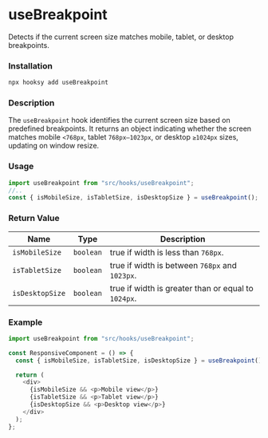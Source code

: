 # useBreakpoint

Detects if the current screen size matches mobile, tablet, or desktop breakpoints.

### Installation

```bash
npx hooksy add useBreakpoint
```

### Description

The `useBreakpoint` hook identifies the current screen size based on predefined breakpoints. It returns an object indicating whether the screen matches mobile `<768px`, tablet `768px–1023px`, or desktop `≥1024px` sizes, updating on window resize.

### Usage

```typescript
import useBreakpoint from "src/hooks/useBreakpoint";
//..
const { isMobileSize, isTabletSize, isDesktopSize } = useBreakpoint();
```

### Return Value

| Name            | Type      | Description                                         |
| --------------- | --------- | --------------------------------------------------- |
| `isMobileSize`  | `boolean` | true if width is less than `768px`.                 |
| `isTabletSize`  | `boolean` | true if width is between `768px` and `1023px`.      |
| `isDesktopSize` | `boolean` | true if width is greater than or equal to `1024px`. |

### Example

```typescript
import useBreakpoint from "src/hooks/useBreakpoint";

const ResponsiveComponent = () => {
  const { isMobileSize, isTabletSize, isDesktopSize } = useBreakpoint();

  return (
    <div>
      {isMobileSize && <p>Mobile view</p>}
      {isTabletSize && <p>Tablet view</p>}
      {isDesktopSize && <p>Desktop view</p>}
    </div>
  );
};
```
